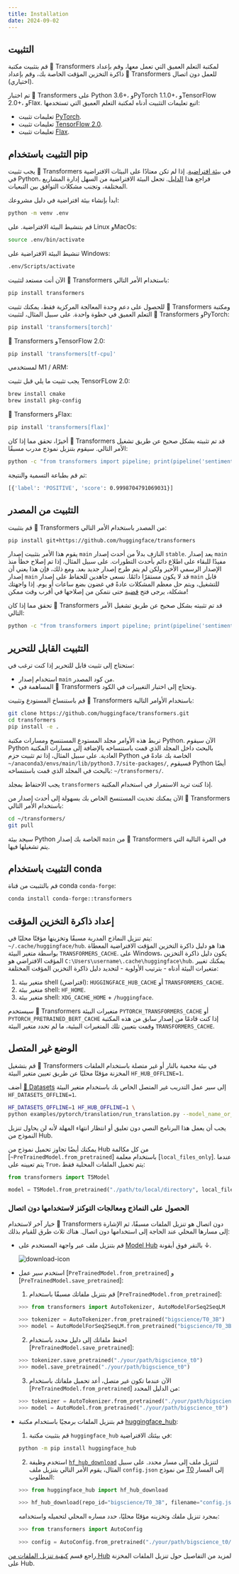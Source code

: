 ```yaml
---
title: Installation
date: 2024-09-02
---
```


## التثبيت

قم بتثبيت مكتبة 🤗 Transformers لمكتبة التعلم العميق التي تعمل معها، وقم بإعداد ذاكرة التخزين المؤقت الخاصة بك، وقم بإعداد 🤗 Transformers للعمل دون اتصال (اختياري).

تم اختبار 🤗 Transformers على Python 3.6+، وPyTorch 1.1.0+، وTensorFlow 2.0+، وFlax. اتبع تعليمات التثبيت أدناه لمكتبة التعلم العميق التي تستخدمها:

- تعليمات تثبيت [PyTorch](https://pytorch.org/get-started/locally/).
- تعليمات تثبيت [TensorFlow 2.0](https://www.tensorflow.org/install/pip).
- تعليمات تثبيت [Flax](https://flax.readthedocs.io/en/latest/).

## التثبيت باستخدام pip

يجب تثبيت 🤗 Transformers في [بيئة افتراضية](https://docs.python.org/3/library/venv.html). إذا لم تكن معتادًا على البيئات الافتراضية في Python، فراجع هذا [الدليل](https://packaging.python.org/guides/installing-using-pip-and-virtual-environments/). تجعل البيئة الافتراضية من السهل إدارة المشاريع المختلفة، وتجنب مشكلات التوافق بين التبعيات.

ابدأ بإنشاء بيئة افتراضية في دليل مشروعك:

```bash
python -m venv .env
```

قم بتنشيط البيئة الافتراضية. على Linux وMacOs:

```bash
source .env/bin/activate
```

تنشيط البيئة الافتراضية على Windows:

```bash
.env/Scripts/activate
```

الآن أنت مستعد لتثبيت 🤗 Transformers باستخدام الأمر التالي:

```bash
pip install transformers
```

للحصول على دعم وحدة المعالجة المركزية فقط، يمكنك تثبيت 🤗 Transformers ومكتبة التعلم العميق في خطوة واحدة. على سبيل المثال، لتثبيت 🤗 Transformers وPyTorch:

```bash
pip install 'transformers[torch]'
```

🤗 Transformers وTensorFlow 2.0:

```bash
pip install 'transformers[tf-cpu]'
```

<Tip warning={true}>

لمستخدمي M1 / ARM:

يجب تثبيت ما يلي قبل تثبيت TensorFLow 2.0:

```bash
brew install cmake
brew install pkg-config
```

</Tip>

🤗 Transformers وFlax:

```bash
pip install 'transformers[flax]'
```

أخيرًا، تحقق مما إذا كان 🤗 Transformers قد تم تثبيته بشكل صحيح عن طريق تشغيل الأمر التالي. سيقوم بتنزيل نموذج مدرب مسبقًا:

```bash
python -c "from transformers import pipeline; print(pipeline('sentiment-analysis')('we love you'))"
```

ثم قم بطباعة التسمية والنتيجة:

```bash
[{'label': 'POSITIVE', 'score': 0.9998704791069031}]
```

## التثبيت من المصدر

قم بتثبيت 🤗 Transformers من المصدر باستخدام الأمر التالي:

```bash
pip install git+https://github.com/huggingface/transformers
```

يقوم هذا الأمر بتثبيت إصدار `main` النازف بدلاً من أحدث إصدار `stable`. يعد إصدار `main` مفيدًا للبقاء على اطلاع دائم بأحدث التطورات. على سبيل المثال، إذا تم إصلاح خطأ منذ الإصدار الرسمي الأخير ولكن لم يتم طرح إصدار جديد بعد. ومع ذلك، فإن هذا يعني أن إصدار `main` قد لا يكون مستقرًا دائمًا. نسعى جاهدين للحفاظ على إصدار `main` قابل للتشغيل، ويتم حل معظم المشكلات عادةً في غضون بضع ساعات أو يوم. إذا واجهتك مشكلة، يرجى فتح [قضية](https://github.com/huggingface/transformers/issues) حتى نتمكن من إصلاحها في أقرب وقت ممكن!

تحقق مما إذا كان 🤗 Transformers قد تم تثبيته بشكل صحيح عن طريق تشغيل الأمر التالي:

```bash
python -c "from transformers import pipeline; print(pipeline('sentiment-analysis')('I love you'))"
```

## التثبيت القابل للتحرير

ستحتاج إلى تثبيت قابل للتحرير إذا كنت ترغب في:

- استخدام إصدار `main` من كود المصدر.
- المساهمة في 🤗 Transformers وتحتاج إلى اختبار التغييرات في الكود.

قم باستنساخ المستودع وتثبيت 🤗 Transformers باستخدام الأوامر التالية:

```bash
git clone https://github.com/huggingface/transformers.git
cd transformers
pip install -e .
```

تربط هذه الأوامر مجلد المستودع المستنسخ ومسارات مكتبة Python. الآن سيقوم Python بالبحث داخل المجلد الذي قمت باستنساخه بالإضافة إلى مسارات المكتبة العادية. على سبيل المثال، إذا تم تثبيت حزم Python الخاصة بك عادةً في `~/anaconda3/envs/main/lib/python3.7/site-packages/`, فسيقوم Python أيضًا بالبحث في المجلد الذي قمت باستنساخه: `~/transformers/`.

<Tip warning={true}>

يجب الاحتفاظ بمجلد `transformers` إذا كنت تريد الاستمرار في استخدام المكتبة.

</Tip>

الآن يمكنك تحديث المستنسخ الخاص بك بسهولة إلى أحدث إصدار من 🤗 Transformers باستخدام الأمر التالي:

```bash
cd ~/transformers/
git pull
```

سيجد بيئة Python الخاصة بك إصدار `main` من 🤗 Transformers في المرة التالية التي يتم تشغيلها فيها.

## التثبيت باستخدام conda

قم بالتثبيت من قناة conda `conda-forge`:

```bash
conda install conda-forge::transformers
```

## إعداد ذاكرة التخزين المؤقت

يتم تنزيل النماذج المدربة مسبقًا وتخزينها مؤقتًا محليًا في: `~/.cache/huggingface/hub`. هذا هو دليل ذاكرة التخزين المؤقت الافتراضية المعطاة بواسطة متغير البيئة `TRANSFORMERS_CACHE`. على Windows، يكون دليل ذاكرة التخزين المؤقت الافتراضي هو `C:\Users\username\.cache\huggingface\hub`. يمكنك تغيير متغيرات البيئة أدناه - بترتيب الأولوية - لتحديد دليل ذاكرة التخزين المؤقت المختلفة:

1. متغير بيئة shell (افتراضي): `HUGGINGFACE_HUB_CACHE` أو `TRANSFORMERS_CACHE`.
2. متغير بيئة shell: `HF_HOME`.
3. متغير بيئة shell: `XDG_CACHE_HOME` + `/huggingface`.

<Tip>

سيستخدم 🤗 Transformers متغيرات البيئة `PYTORCH_TRANSFORMERS_CACHE` أو `PYTORCH_PRETRAINED_BERT_CACHE` إذا كنت قادمًا من إصدار سابق من هذه المكتبة وقمت بتعيين تلك المتغيرات البيئية، ما لم تحدد متغير البيئة `TRANSFORMERS_CACHE`.

</Tip>

## الوضع غير المتصل

قم بتشغيل 🤗 Transformers في بيئة محمية بالنار أو غير متصلة باستخدام الملفات المخزنة مؤقتًا محليًا عن طريق تعيين متغير البيئة `HF_HUB_OFFLINE=1`.

<Tip>

أضف [🤗 Datasets](https://huggingface.co/docs/datasets/) إلى سير عمل التدريب غير المتصل الخاص بك باستخدام متغير البيئة `HF_DATASETS_OFFLINE=1`.

</Tip>

```bash
HF_DATASETS_OFFLINE=1 HF_HUB_OFFLINE=1 \
python examples/pytorch/translation/run_translation.py --model_name_or_path google-t5/t5-small --dataset_name wmt16 --dataset_config ro-en ...
```

يجب أن يعمل هذا البرنامج النصي دون تعليق أو انتظار انتهاء المهلة لأنه لن يحاول تنزيل النموذج من Hub.

يمكنك أيضًا تجاوز تحميل نموذج من Hub من كل مكالمة [`~PreTrainedModel.from_pretrained`] باستخدام معلمة [`local_files_only`]. عندما يتم تعيينه على `True`، يتم تحميل الملفات المحلية فقط:

```py
from transformers import T5Model

model = T5Model.from_pretrained("./path/to/local/directory", local_files_only=True)
```

### الحصول على النماذج ومعالجات التوكنز لاستخدامها دون اتصال

خيار آخر لاستخدام 🤗 Transformers دون اتصال هو تنزيل الملفات مسبقًا، ثم الإشارة إلى مسارها المحلي عند الحاجة إلى استخدامها دون اتصال. هناك ثلاث طرق للقيام بذلك:

- قم بتنزيل ملف عبر واجهة المستخدم على [Model Hub](https://huggingface.co/models) بالنقر فوق أيقونة ↓.

  ![download-icon](https://huggingface.co/datasets/huggingface/documentation-images/resolve/main/download-icon.png)

- استخدم سير عمل [`PreTrainedModel.from_pretrained`] و [`PreTrainedModel.save_pretrained`]:

  1. قم بتنزيل ملفاتك مسبقًا باستخدام [`PreTrainedModel.from_pretrained`]:

  ```py
  >>> from transformers import AutoTokenizer, AutoModelForSeq2SeqLM

  >>> tokenizer = AutoTokenizer.from_pretrained("bigscience/T0_3B")
  >>> model = AutoModelForSeq2SeqLM.from_pretrained("bigscience/T0_3B")
  ```

  2. احفظ ملفاتك إلى دليل محدد باستخدام [`PreTrainedModel.save_pretrained`]:

  ```py
  >>> tokenizer.save_pretrained("./your/path/bigscience_t0")
  >>> model.save_pretrained("./your/path/bigscience_t0")
  ```

  3. الآن عندما تكون غير متصل، أعد تحميل ملفاتك باستخدام [`PreTrainedModel.from_pretrained`] من الدليل المحدد:

  ```py
  >>> tokenizer = AutoTokenizer.from_pretrained("./your/path/bigscience_t0")
  >>> model = AutoModel.from_pretrained("./your/path/bigscience_t0")
  ```

- قم بتنزيل الملفات برمجيًا باستخدام مكتبة [huggingface_hub](https://github.com/huggingface/huggingface_hub/tree/main/src/huggingface_hub):

  1. قم بتثبيت مكتبة `huggingface_hub` في بيئتك الافتراضية:

  ```bash
  python -m pip install huggingface_hub
  ```

  2. استخدم وظيفة [`hf_hub_download`](https://huggingface.co/docs/hub/adding-a-library#download-files-from-the-hub) لتنزيل ملف إلى مسار محدد. على سبيل المثال، يقوم الأمر التالي بتنزيل ملف `config.json` من نموذج [T0](https://huggingface.co/bigscience/T0_3B) إلى المسار المطلوب:

  ```py
  >>> from huggingface_hub import hf_hub_download

  >>> hf_hub_download(repo_id="bigscience/T0_3B", filename="config.json", cache_dir="./your/path/bigscience_t0")
  ```

  بمجرد تنزيل ملفك وتخزينه مؤقتًا محليًا، حدد مساره المحلي لتحميله واستخدامه:

  ```py
  >>> from transformers import AutoConfig

  >>> config = AutoConfig.from_pretrained("./your/path/bigscience_t0/config.json")
  ```

<Tip>

راجع قسم [كيفية تنزيل الملفات من Hub](https://huggingface.co/docs/hub/how-to-downstream) لمزيد من التفاصيل حول تنزيل الملفات المخزنة على Hub.

</Tip>